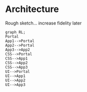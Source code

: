 # Architecture

Rough sketch... increase fidelity later

```mermaid
graph RL;
Portal
App1-->Portal
App2-->Portal
App3-->App2
CSS-->Portal
CSS-->App1
CSS-->App2
CSS-->App3
UI-->Portal
UI-->App1
UI-->App2
UI-->App3
```
